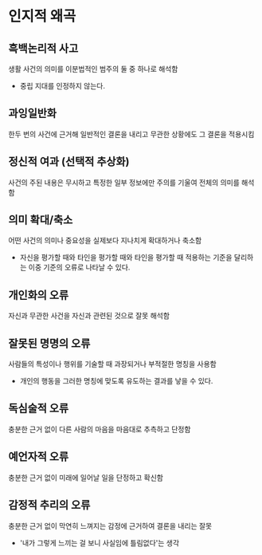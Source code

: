 # 인지적 왜곡

## 흑백논리적 사고

생활 사건의 의미를 이분법적인 범주의 둘 중 하나로 해석함

- 중립 지대를 인정하지 않는다.

## 과잉일반화

한두 번의 사건에 근거해 일반적인 결론을 내리고 무관한 상황에도 그 결론을 적용시킴

## 정신적 여과 (선택적 추상화)

사건의 주된 내용은 무시하고 특정한 일부 정보에만 주의를 기울여 전체의 의미를 해석함

## 의미 확대/축소

어떤 사건의 의미나 중요성을 실제보다 지나치게 확대하거나 축소함

- 자신을 평가할 때와 타인을 평가할 때와 타인을 평가할 때 
  적용하는 기준을 달리하는 이중 기준의 오류로 나타날 수 있다.

## 개인화의 오류

자신과 무관한 사건을 자신과 관련된 것으로 잘못 해석함

## 잘못된 명명의 오류

사람들의 특성이나 행위를 기술할 때 과장되거나 부적절한 명칭을 사용함

- 개인의 행동을 그러한 명칭에 맞도록 유도하는 결과를 낳을 수 있다.

## 독심술적 오류

충분한 근거 없이 다른 사람의 마음을 마음대로 추측하고 단정함

## 예언자적 오류

충분한 근거 없이 미래에 일어날 일을 단정하고 확신함

## 감정적 추리의 오류

충분한 근거 없이 막연히 느껴지는 감정에 근거하여 결론을 내리는 잘못

- '내가 그렇게 느끼는 걸 보니 사실임에 틀림없다'는 생각